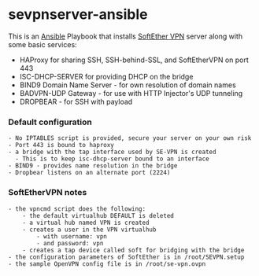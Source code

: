 # sevpnserver-ansible

This is an [Ansible](https://www.ansible.com/) Playbook that installs [SoftEther VPN](https://github.com/SoftEtherVPN/SoftEtherVPN) server along with some basic services:
  - HAProxy for sharing SSH, SSH-behind-SSL, and SoftEtherVPN on port 443
  - ISC-DHCP-SERVER for providing DHCP on the bridge
  - BIND9 Domain Name Server - for own resolution of domain names
  - BADVPN-UDP Gateway -  for use with HTTP Injector's UDP tunneling
  - DROPBEAR - for SSH with payload

### Default configuration
    - No IPTABLES script is provided, secure your server on your own risk
    - Port 443 is bound to haproxy
    - a bridge with the tap interface used by SE-VPN is created
      - This is to keep isc-dhcp-server bound to an interface
    - BIND9 - provides name resolution in the bridge
    - Dropbear listens on an alternate port (2224)

### SoftEtherVPN notes
    - the vpncmd script does the following:
        - the default virtualhub DEFAULT is deleted
        - a virtual hub named VPN is created
        - creates a user in the VPN virtualhub
            - with username: vpn
            - and password: vpn
        - creates a tap device called soft for bridging with the bridge
    - the configuration parameters of SoftEther is in /root/SEVPN.setup
    - the sample OpenVPN config file is in /root/se-vpn.ovpn
    
